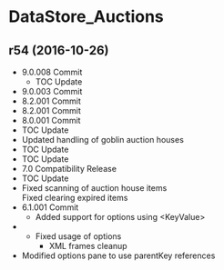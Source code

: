 # DataStore_Auctions

## r54 (2016-10-26)

- 9.0.008 Commit  
    - TOC Update  
- 9.0.003 Commit  
- 8.2.001 Commit  
- 8.2.001 Commit  
- 8.0.001 Commit  
- TOC Update  
- Updated handling of goblin auction houses  
- TOC Update  
- TOC Update  
- 7.0 Compatibility Release  
- TOC Update  
- Fixed scanning of auction house items  
    Fixed clearing expired items  
- 6.1.001 Commit  
    - Added support for options using &lt;KeyValue&gt;  
- - Fixed usage of options  
    - XML frames cleanup  
- Modified options pane to use parentKey references  
